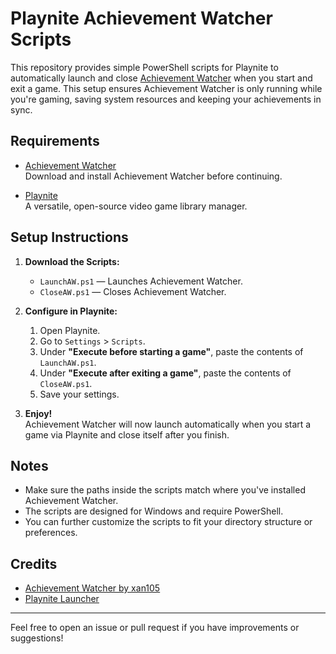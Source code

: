 # Playnite Achievement Watcher Scripts

This repository provides simple PowerShell scripts for Playnite to automatically launch and close [Achievement Watcher](https://github.com/xan105/Achievement-Watcher/releases) when you start and exit a game. This setup ensures Achievement Watcher is only running while you're gaming, saving system resources and keeping your achievements in sync.

## Requirements

- [Achievement Watcher](https://github.com/xan105/Achievement-Watcher/releases)  
  Download and install Achievement Watcher before continuing.

- [Playnite](https://playnite.link/)  
  A versatile, open-source video game library manager.

## Setup Instructions

1. **Download the Scripts:**  
   - `LaunchAW.ps1` — Launches Achievement Watcher.
   - `CloseAW.ps1` — Closes Achievement Watcher.

2. **Configure in Playnite:**
   1. Open Playnite.
   2. Go to `Settings` > `Scripts`.
   3. Under **"Execute before starting a game"**, paste the contents of `LaunchAW.ps1`.
   4. Under **"Execute after exiting a game"**, paste the contents of `CloseAW.ps1`.
   5. Save your settings.

3. **Enjoy!**  
   Achievement Watcher will now launch automatically when you start a game via Playnite and close itself after you finish.

## Notes

- Make sure the paths inside the scripts match where you've installed Achievement Watcher.
- The scripts are designed for Windows and require PowerShell.
- You can further customize the scripts to fit your directory structure or preferences.

## Credits

- [Achievement Watcher by xan105](https://github.com/xan105/Achievement-Watcher)
- [Playnite Launcher](https://github.com/JosefNemec/Playnite)

---

Feel free to open an issue or pull request if you have improvements or suggestions!